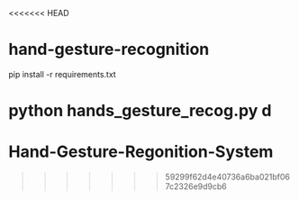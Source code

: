 <<<<<<< HEAD
# hand-gesture-recognition

pip install -r requirements.txt

python hands_gesture_recog.py
d
=======
# Hand-Gesture-Regonition-System
>>>>>>> 59299f62d4e40736a6ba021bf067c2326e9d9cb6

